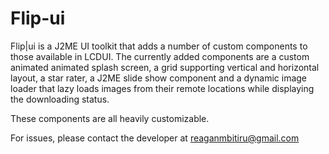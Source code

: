 Flip-ui
=======

Flip|ui is a J2ME UI toolkit that adds a number of custom components to those available in LCDUI. The currently added components
are a custom animated animated splash screen, a grid supporting vertical and horizontal layout, a star rater, a J2ME slide show
component and a dynamic image loader that lazy loads images from their remote locations while displaying the downloading status.

These components are all heavily customizable.

For issues, please contact the developer at <reaganmbitiru@gmail.com>
